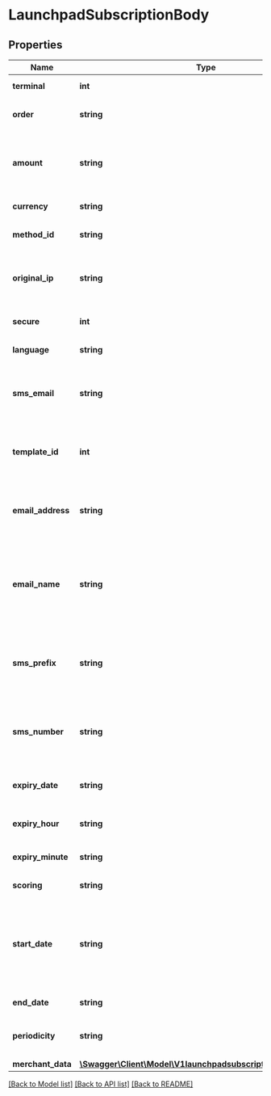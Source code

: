 # LaunchpadSubscriptionBody

## Properties
Name | Type | Description | Notes
------------ | ------------- | ------------- | -------------
**terminal** | **int** | Product or terminal Id. | 
**order** | **string** | Unique reference for merchant&#x27;s purchase | 
**amount** | **string** | Amount of the operation in number format. 1.00 EURO &#x3D; 100, 4.50 EUROS &#x3D; 450... | 
**currency** | **string** | Currency of the transaction. | 
**method_id** | **string** | PAYCOMET payment method ID. 1 is for card. | 
**original_ip** | **string** | IP Address of the customer that initiated the payment transaction | 
**secure** | **int** | 0 or 1. Indicates if the transaction is secure. | 
**language** | **string** | ISO2 code of language. | [default to 'es']
**sms_email** | **string** | Sending channel of the payment url. Should be \&quot;sms\&quot; or \&quot;email\&quot;. | 
**template_id** | **int** | Email or SMS template id to be sent. You can get it in the Control panel. | 
**email_address** | **string** | Conditional. Mandatory in sending method is EMAIL. Email address where link must be sent | [optional] 
**email_name** | **string** | Conditional. Mandatory in sending method is EMAIL. Email recipient of the email address where link must be sent | [optional] 
**sms_prefix** | **string** | Conditional. Mandatory in sending method is SMS. International mobile prefix where link must be sent | [optional] 
**sms_number** | **string** | Conditional. Mandatory in sending method is SMS. Mobile number where link must be sent | [optional] 
**expiry_date** | **string** | Optional. Link expiration date. Format YYYYMMDD | [optional] 
**expiry_hour** | **string** | Optional. Link expiration hour. Format HH | [optional] 
**expiry_minute** | **string** | Optional. Link expiration minute. Format MM | [optional] 
**scoring** | **string** | Risk scoring value from 0 to 100. | [optional] 
**start_date** | **string** | Subscription start date yyyymmdd. IMPORTANT Subscriptions are charged on the first run if this field has value it will be taken into account for future charges. | [optional] 
**end_date** | **string** | Subscription end date yyyymmdd | [optional] 
**periodicity** | **string** | Subscription periodicity in days. Maximum 365. | [optional] 
**merchant_data** | [**\Swagger\Client\Model\V1launchpadsubscriptionMerchantData**](V1launchpadsubscriptionMerchantData.md) |  | [optional] 

[[Back to Model list]](../../README.md#documentation-for-models) [[Back to API list]](../../README.md#documentation-for-api-endpoints) [[Back to README]](../../README.md)

